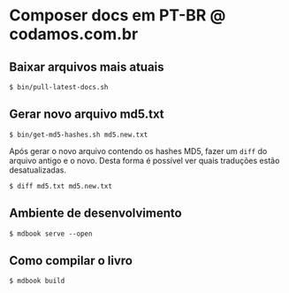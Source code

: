 # Composer docs em PT-BR @ codamos.com.br

## Baixar arquivos mais atuais

```
$ bin/pull-latest-docs.sh
```

## Gerar novo arquivo md5.txt

```
$ bin/get-md5-hashes.sh md5.new.txt
```

Após gerar o novo arquivo contendo os hashes MD5, fazer um `diff`
do arquivo antigo e o novo. Desta forma é possível ver quais
traduções estão desatualizadas.

```
$ diff md5.txt md5.new.txt
```

## Ambiente de desenvolvimento

```
$ mdbook serve --open
```

## Como compilar o livro

```
$ mdbook build
```


